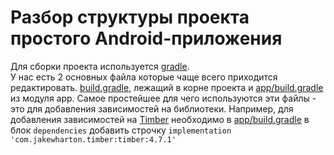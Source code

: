 # Разбор структуры проекта простого Android-приложения

Для сборки проекта используется [gradle](https://ru.wikipedia.org/wiki/Gradle).  
У нас есть 2 основных файла которые чаще всего приходится редактировать.
[build.gradle](build.gradle), лежащий в корне проекта и [app/build.gradle](app/build.gradle) из модуля app.
Самое простейшее для чего используются эти файлы - это для добавления зависимостей на библиотеки.
Например, для добавления зависимостей на [Timber](https://github.com/JakeWharton/timber) необходимо в [app/build.gradle](app/build.gradle)
в блок `dependencies` добавить строчку `implementation 'com.jakewharton.timber:timber:4.7.1'`
